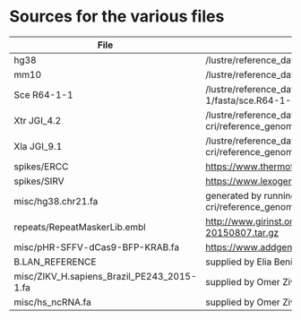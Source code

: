 # Sources for the various files 

__File__ | __Source__
--- | ---
hg38    |	/lustre/reference_data/mib-cri/reference_genomes/homo_sapiens/hg38/fasta/hsa.hg38.fa
mm10    |	/lustre/reference_data/mib-cri/reference_genomes/mus_musculus/mm10/fasta/mmu.mm10.fa
Sce R64-1-1 |	/lustre/reference_data/mib-cri/reference_genomes/saccharomyces_cerevisiae/R64-1-1/fasta/sce.R64-1-1.fa
Xtr JGI_4.2 |	/lustre/reference_data/mib-cri/reference_genomes/xenopus_tropicalis/JGI_4.2/fasta/xtr.JGI_4.2.fa
Xla JGI_9.1 |   /lustre/reference_data/mib-cri/reference_genomes/xenopus_laevis/JGI_9.1/fasta/xla.JGI_9.1.fa
spikes/ERCC |	https://www.thermofisher.com/order/catalog/product/4456739
spikes/SIRV |   https://www.lexogen.com/wp-content/uploads/2015/08/SIRV_Sequences_150601.zip
misc/hg38.chr21.fa  |	generated by running "samtools faidx /lustre/reference_data/mib-cri/reference_genomes/homo_sapiens/hg38/fasta/hsa.hg38.fa chr21 > hg38.chr21.fa"
repeats/RepeatMaskerLib.embl    |	http://www.girinst.org/server/RepBase/protected/repeatmaskerlibraries/repeatmaskerlibraries-20150807.tar.gz
misc/pHR-SFFV-dCas9-BFP-KRAB.fa |	https://www.addgene.org/46911/
B.LAN_REFERENCE	|	supplied by Elia Benito-Gutierrez, via the EBI servers (Dec 16, 2016)
misc/ZIKV_H.sapiens_Brazil_PE243_2015-1.fa   |   supplied by Omer Ziv (Mar 13, 2017)
misc/hs_ncRNA.fa    |   supplied by Omer Ziv (May 10, 2017), with extra modifications (May 13, 2017)
